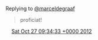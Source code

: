 Replying to [@marceldegraaf](https://twitter.com/marceldegraaf/status/262087759907393536)

> proficiat\!

<img src="../../media/tweet.ico" width="12" /> [Sat Oct 27 09:34:33 +0000 2012](https://twitter.com/DromerDenker/status/262125120615747584)